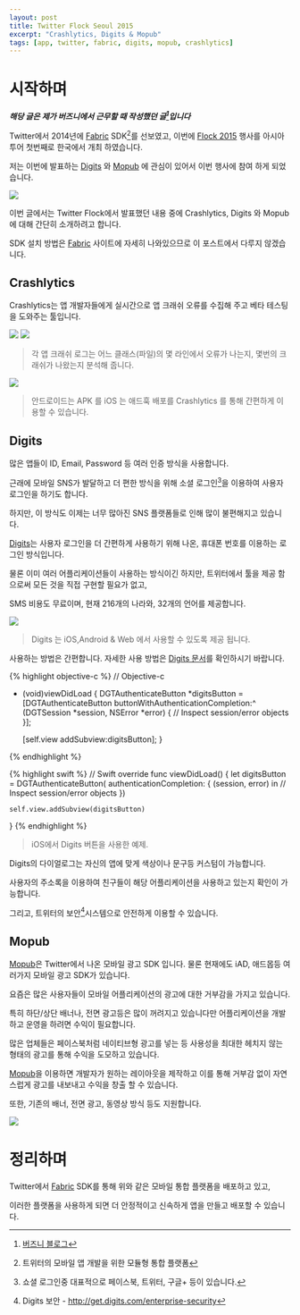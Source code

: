 ```yaml
---
layout: post
title: Twitter Flock Seoul 2015
excerpt: "Crashlytics, Digits & Mopub"
tags: [app, twitter, fabric, digits, mopub, crashlytics]
---
```


# 시작하며

***해당 글은 제가 버즈니에서 근무할 때 작성했던 글[^4]입니다***

Twitter에서 2014년에 [Fabric] SDK[^1]를 선보였고, 이번에 [Flock 2015] 행사를 아시아투어 첫번째로 한국에서 개최 하였습니다.

저는 이번에 발표하는 [Digits] 와 [Mopub] 에 관심이 있어서 이번 행사에 참여 하게 되었습니다.

![](http://i61.tinypic.com/291dll0.jpg)

이번 글에서는 Twitter Flock에서 발표했던 내용 중에 Crashlytics, Digits 와 Mopub에 대해 간단히 소개하려고 합니다.

SDK 설치 방법은 [Fabric] 사이트에 자세히 나와있으므로 이 포스트에서 다루지 않겠습니다.


## Crashlytics

Crashlytics는 앱 개발자들에게 실시간으로 앱 크래쉬 오류를 수집해 주고 베타 테스팅을 도와주는 툴입니다.

![](http://i60.tinypic.com/s1nx3c.png)
![](http://i58.tinypic.com/35asmz7.png)

> 각 앱 크래쉬 로그는 어느 클래스(파일)의 몇 라인에서 오류가 나는지, 몇번의 크래쉬가 나왔는지 분석해 줍니다.

![](http://i62.tinypic.com/29y2gw4.png)

> 안드로이드는 APK 를 iOS 는 애드훅 배포를 Crashlytics 를 통해 간편하게 이용할 수 있습니다.

## Digits

많은 앱들이 ID, Email, Password 등 여러 인증 방식을 사용합니다.

근래에 모바일 SNS가 발달하고 더 편한 방식을 위해 소셜 로그인[^2]을 이용하여 사용자 로그인을 하기도 합니다.

하지만, 이 방식도 이제는 너무 많아진 SNS 플랫폼들로 인해 많이 불편해지고 있습니다.

[Digits]는 사용자 로그인을 더 간편하게 사용하기 위해 나온, 휴대폰 번호를 이용하는 로그인 방식입니다.

물론 이미 여러 어플리케이션들이 사용하는 방식이긴 하지만, 트위터에서 툴을 제공 함으로써 모든 것을 직접 구현할 필요가 없고,

SMS 비용도 무료이며, 현재 216개의 나라와, 32개의 언어를 제공합니다.

![](https://get.digits.com/assets/merges-ea829b491da3ad982d7e41a80185d421.png)

> Digits 는 iOS,Android & Web 에서 사용할 수 있도록 제공 됩니다.

사용하는 방법은 간편합니다.  자세한 사용 방법은 [Digits 문서]를 확인하시기 바랍니다.

{% highlight objective-c %}
// Objective-c
- (void)viewDidLoad {
    DGTAuthenticateButton *digitsButton =
        [DGTAuthenticateButton buttonWithAuthenticationCompletion:^
            (DGTSession *session, NSError *error) {
            // Inspect session/error objects
        }];

    [self.view addSubview:digitsButton];
}

{% endhighlight %}

{% highlight swift %}
// Swift
override func viewDidLoad() {
    let digitsButton = DGTAuthenticateButton(
    authenticationCompletion: { (session, error) in
    // Inspect session/error objects
    })

    self.view.addSubview(digitsButton)
}
{% endhighlight %}

> iOS에서 Digits 버튼을 사용한 예제.


Digits의 다이얼로그는 자신의 앱에 맞게 색상이나 문구등 커스텀이 가능합니다.

사용자의 주소록을 이용하여 친구들이 해당 어플리케이션을 사용하고 있는지 확인이 가능합니다.

그리고, 트위터의 보안[^3]시스템으로 안전하게 이용할 수 있습니다.

## Mopub

[Mopub]은 Twitter에서 나온 모바일 광고 SDK 입니다. 물론 현재에도 iAD, 애드몹등 여러가지 모바일 광고 SDK가 있습니다.

요즘은 많은 사용자들이 모바일 어플리케이션의 광고에 대한 거부감을 가지고 있습니다.

특히 하단/상단 배너나, 전면 광고등은 많이 꺼려지고 있습니다만 어플리케이션을 개발하고 운영을 하려면 수익이 필요합니다.

많은 업체들은 페이스북처럼 네이티브형 광고를 넣는 등 사용성을 최대한 헤치지 않는 형태의 광고를 통해 수익을 도모하고 있습니다.

[Mopub]을 이용하면 개발자가 원하는 레이아웃을 제작하고 이를 통해 거부감 없이 자연스럽게 광고를 내보내고 수익을 창출 할 수 있습니다.

또한, 기존의 배너, 전면 광고, 동영상 방식 등도 지원합니다.

![](http://www.mopub.com/wp-content/uploads/2015/01/formats_lg_2.png)

# 정리하며

Twitter에서 [Fabric] SDK를 통해 위와 같은 모바일 통합 플랫폼을 배포하고 있고,

이러한 플랫폼을 사용하게 되면 더 안정적이고 신속하게 앱을 만들고 배포할 수 있습니다.


[Fabric]: https://get.fabric.io
[Flock 2015]: http://flock.fabric.io
[Crashlytics]: https://get.fabric.io/crashlytics
[Digits]: https://get.fabric.io/digits
[Mopub]: https://get.fabric.io/mopub
[Digits 문서]: https://dev.twitter.com/twitter-kit/overview

[^1]: 트위터의 모바일 앱 개발을 위한 모듈형 통합 플랫폼
[^2]: 쇼셜 로그인중 대표적으로 페이스북, 트위터, 구글+ 등이 있습니다.
[^3]: Digits 보안 - http://get.digits.com/enterprise-security
[^4]: [버즈니 블로그](http://engineering.buzzni.com/2015/05/08/twitter_fabric.html)
